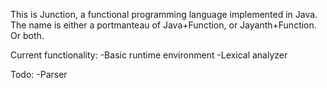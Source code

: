 This is Junction, a functional programming language implemented in Java. 
The name is either a portmanteau of Java+Function, or Jayanth+Function. Or both.

Current functionality:
-Basic runtime environment
-Lexical analyzer

Todo:
-Parser 

